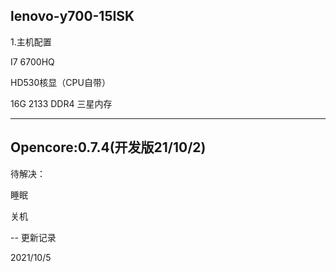 


lenovo-y700-15ISK
---
1.主机配置

I7 6700HQ

HD530核显（CPU自带）

16G 2133 DDR4 三星内存

---
Opencore:0.7.4(开发版21/10/2)
---

待解决：

睡眠

关机

--
更新记录

2021/10/5
